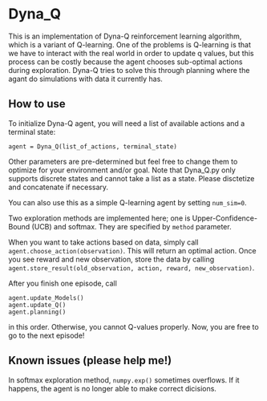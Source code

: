# Dyna_Q

This is an implementation of Dyna-Q reinforcement learning algorithm, which is a variant of Q-learning. One of the problems is Q-learning is that we have to interact with the real world in order to update q values, but this process can be costly because the agent chooses sub-optimal actions during exploration. Dyna-Q tries to solve this through planning where the agant do simulations with data it currently has.

## How to use
To initialize Dyna-Q agent, you will need a list of available actions and a terminal state: 

```
agent = Dyna_Q(list_of_actions, terminal_state)
```

Other parameters are pre-determined but feel free to change them to optimize for your environment and/or goal. Note that Dyna_Q.py only supports discrete states and cannot take a list as a state. Please disctetize and concatenate if necessary.

You can also use this as a simple Q-learning agent by setting `num_sim=0`.

Two exploration methods are implemented here; one is Upper-Confidence-Bound (UCB) and softmax. They are specified by `method` parameter.

When you want to take actions based on data, simply call `agent.choose_action(observation)`. This will return an optimal action. Once you see reward and new observation, store the data by calling `agent.store_result(old_observation, action, reward, new_observation)`.

After you finish one episode, call
```
agent.update_Models()
agent.update_Q()
agent.planning()
```
in this order. Otherwise, you cannot Q-values properly. Now, you are free to go to the next episode!

## Known issues (please help me!)
In softmax exploration method, `numpy.exp()` sometimes overflows. If it happens, the agent is no longer able to make correct dicisions.
